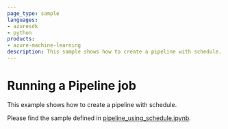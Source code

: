 ```yaml
---
page_type: sample
languages:
- azuresdk
- python
products:
- azure-machine-learning
description: This sample shows how to create a pipeline with schedule.
---
```


# Running a Pipeline job
This example shows how to create a pipeline with schedule.

Please find the sample defined in [pipeline_using_schedule.ipynb](pipeline_using_schedule.ipynb).